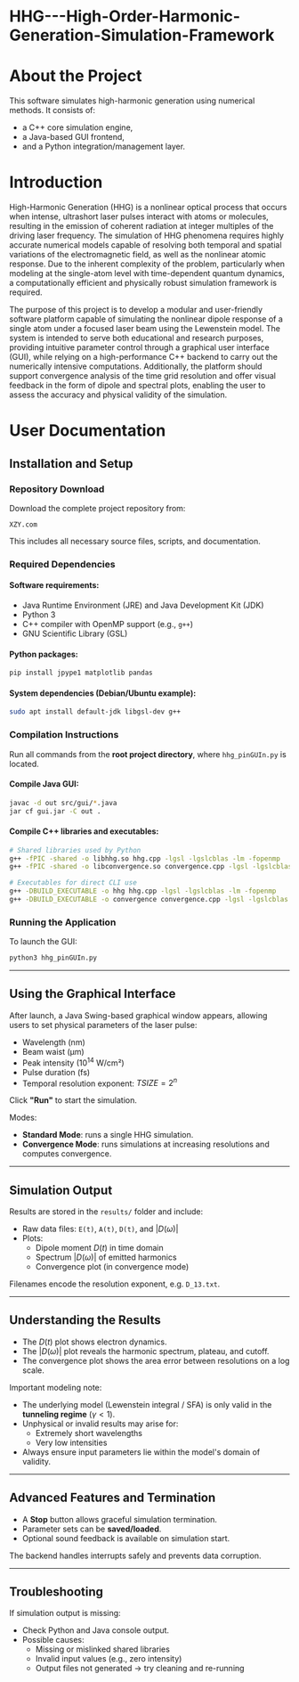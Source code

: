 # HHG---High-Order-Harmonic-Generation-Simulation-Framework

# About the Project

This software simulates high-harmonic generation using numerical methods.
It consists of:
- a C++ core simulation engine,
- a Java-based GUI frontend,
- and a Python integration/management layer.

# Introduction

High-Harmonic Generation (HHG) is a nonlinear optical process that occurs when intense, ultrashort laser pulses interact with atoms or molecules, resulting in the emission of coherent radiation at integer multiples of the driving laser frequency. The simulation of HHG phenomena requires highly accurate numerical models capable of resolving both temporal and spatial variations of the electromagnetic field, as well as the nonlinear atomic response. Due to the inherent complexity of the problem, particularly when modeling at the single-atom level with time-dependent quantum dynamics, a computationally efficient and physically robust simulation framework is required.

The purpose of this project is to develop a modular and user-friendly software platform capable of simulating the nonlinear dipole response of a single atom under a focused laser beam using the Lewenstein model. The system is intended to serve both educational and research purposes, providing intuitive parameter control through a graphical user interface (GUI), while relying on a high-performance C++ backend to carry out the numerically intensive computations. Additionally, the platform should support convergence analysis of the time grid resolution and offer visual feedback in the form of dipole and spectral plots, enabling the user to assess the accuracy and physical validity of the simulation.

# User Documentation

## Installation and Setup

### Repository Download

Download the complete project repository from:

```
XZY.com
```

This includes all necessary source files, scripts, and documentation.

### Required Dependencies

#### Software requirements:

- Java Runtime Environment (JRE) and Java Development Kit (JDK)
- Python 3
- C++ compiler with OpenMP support (e.g., `g++`)
- GNU Scientific Library (GSL)

#### Python packages:

```bash
pip install jpype1 matplotlib pandas
```

#### System dependencies (Debian/Ubuntu example):

```bash
sudo apt install default-jdk libgsl-dev g++
```

### Compilation Instructions

Run all commands from the **root project directory**, where `hhg_pinGUIn.py` is located.

#### Compile Java GUI:

```bash
javac -d out src/gui/*.java
jar cf gui.jar -C out .
```

#### Compile C++ libraries and executables:

```bash
# Shared libraries used by Python
g++ -fPIC -shared -o libhhg.so hhg.cpp -lgsl -lgslcblas -lm -fopenmp
g++ -fPIC -shared -o libconvergence.so convergence.cpp -lgsl -lgslcblas -lm -fopenmp

# Executables for direct CLI use
g++ -DBUILD_EXECUTABLE -o hhg hhg.cpp -lgsl -lgslcblas -lm -fopenmp
g++ -DBUILD_EXECUTABLE -o convergence convergence.cpp -lgsl -lgslcblas -lm -fopenmp
```

### Running the Application

To launch the GUI:

```bash
python3 hhg_pinGUIn.py
```

---

## Using the Graphical Interface

After launch, a Java Swing-based graphical window appears, allowing users to set physical parameters of the laser pulse:

- Wavelength (nm)
- Beam waist (μm)
- Peak intensity ($10^{14}$ W/cm²)
- Pulse duration (fs)
- Temporal resolution exponent: $TSIZE = 2^n$

Click **"Run"** to start the simulation.

Modes:
- **Standard Mode**: runs a single HHG simulation.
- **Convergence Mode**: runs simulations at increasing resolutions and computes convergence.

---

## Simulation Output

Results are stored in the `results/` folder and include:

- Raw data files: `E(t)`, `A(t)`, `D(t)`, and $|D(ω)|$
- Plots:
  - Dipole moment $D(t)$ in time domain
  - Spectrum $|D(ω)|$ of emitted harmonics
  - Convergence plot (in convergence mode)

Filenames encode the resolution exponent, e.g. `D_13.txt`.

---

## Understanding the Results

- The $D(t)$ plot shows electron dynamics.
- The $|D(ω)|$ plot reveals the harmonic spectrum, plateau, and cutoff.
- The convergence plot shows the area error between resolutions on a log scale.

Important modeling note:

- The underlying model (Lewenstein integral / SFA) is only valid in the **tunneling regime** ($\gamma < 1$).
- Unphysical or invalid results may arise for:
  - Extremely short wavelengths
  - Very low intensities
- Always ensure input parameters lie within the model's domain of validity.

---

## Advanced Features and Termination

- A **Stop** button allows graceful simulation termination.
- Parameter sets can be **saved/loaded**.
- Optional sound feedback is available on simulation start.

The backend handles interrupts safely and prevents data corruption.

---

## Troubleshooting

If simulation output is missing:

- Check Python and Java console output.
- Possible causes:
  - Missing or mislinked shared libraries
  - Invalid input values (e.g., zero intensity)
  - Output files not generated → try cleaning and re-running
